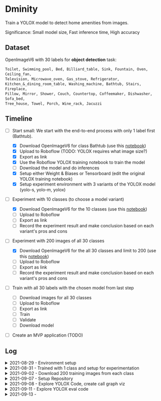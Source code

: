 # Dminity

Train a YOLOX model to detect home amenities from images.

Significance: Small model size, Fast inference time, High accuracy
## Dataset 

OpenImageV6 with 30 labels for **object detection** task:

```
Toilet, Swimming_pool, Bed, Billiard_table, Sink, Fountain, Oven, Ceiling_fan,
Television, Microwave_oven, Gas_stove, Refrigerator,
Kitchen_&_dining_room_table, Washing_machine, Bathtub, Stairs, Fireplace,
Pillow, Mirror, Shower, Couch, Countertop, Coffeemaker, Dishwasher, Sofa_bed,
Tree_house, Towel, Porch, Wine_rack, Jacuzzi 
```

## Timeline

- [ ] Start small: We start with the end-to-end process with only 1 label first
  (Bathtub).
  - [X] Download OpenImageV6 for class Bathtub (use this
    [notebook](https://colab.research.google.com/drive/14ISeuv3frabPFo2F-giIzZdPr2dukmLW#scrollTo=tzyrJovZPa3I))
  - [X] Upload to Roboflow (TODO: YOLOX requires what image size?)
  - [X] Export as link
  - [X] Use the Roboflow YOLOX training notebook to train the model
  - [ ] Download the model and do inferences
  - [X] Setup either Weight & Biases or Tensorboard (edit the original YOLOX
    training notebook)
  - [X] Setup experiment environment with 3 variants of the YOLOX model (yolo-s,
    yolo-m, yolox)

- [ ] Experiment with 10 classes (to choose a model variant)
  - [X] Download OpenImageV6 for the 10 classes (use this
    [notebook](https://colab.research.google.com/drive/14ISeuv3frabPFo2F-giIzZdPr2dukmLW#scrollTo=tzyrJovZPa3I))
  - [ ] Upload to Roboflow
  - [ ] Export as link
  - [ ] Record the experiment result and make conclusion based on each variant's
    pros and cons

- [ ] Experiment with 200 images of all 30 classes
  - [X] Download OpenImageV6 for the all 30 classes and limit to 200 (use this
    [notebook](https://colab.research.google.com/drive/14ISeuv3frabPFo2F-giIzZdPr2dukmLW#scrollTo=tzyrJovZPa3I))
  - [ ] Upload to Roboflow
  - [ ] Export as link
  - [ ] Record the experiment result and make conclusion based on each variant's
    pros and cons

- [ ] Train with all 30 labels with the chosen model from last step
  - [ ] Download images for all 30 classes
  - [ ] Upload to Roboflow
  - [ ] Export as link
  - [ ] Train
  - [ ] Validate
  - [ ] Download model

- [ ] Create an MVP application (TODO)


## Log

<details>

  <summary>2021-08-29 - Environment setup</summary>

  Created a
  [notebook](https://colab.research.google.com/drive/14ISeuv3frabPFo2F-giIzZdPr2dukmLW#scrollTo=tIE5_pB4IeG6)
  Download Custom OpenImage Dataset and Upload to Google Drive.

  Uploaded custom dataset with 1 class -- Bathtub -- to roboflow.

  The
  [notebook](https://colab.research.google.com/drive/1eZk39KM8PubtwisTqWk_L-RT6c_ARN_K#scrollTo=s5h536amH32Z)
  for training YOLOX with roboflow requires Pascal VOC export format.

  [Here](https://github.com/Megvii-BaseDetection/YOLOX/blob/main/docs/manipulate_training_image_size.md)
  it says that YOLOX needs 640x640 input size. Yolo-tiny and Yolo-nano needs
  416x416.

  Tomorrow: 
  - [X] Download the 10 classes dataset and upload to drive
  - [X] Resize the Bathtub dataset to what YOLOX requires and continue with training
  - [X] setting up for experimentation.

</details>


<details>

  <summary>2021-08-31 - Trained with 1 class and setup for experimentation</summary>

  Trained using the notebook with the bathtub dataset. Confirmed that 640x640 is
  the correct input size for the model.

  The eval cell does'nt work, with an error of division with zero (the zero is the
  number of eval images, the `n_samples`). However, the folder containing eval
  list of images in `/content/YOLOX/datasets/VOC2012/ImageSets/Main/val.txt` does
  have a lot of items. TODO: look into the evaluator dataset loader script.

  Things to note: the train & test were successful although they're using the same
  dataloader.

  ```
  File "/content/YOLOX/yolox/evaluators/voc_evaluator.py", line 167, in evaluate_prediction
      a_infer_time = 1000 * inference_time / (n_samples * self.dataloader.batch_size)
                            │                 │           │    │          └ 64
                            │                 │           │    └ <torch.utils.data.dataloader.DataLoader object at 0x7fc4a27cdad0>
                            │                 │           └ <yolox.evaluators.voc_evaluator.VOCEvaluator object at 0x7fc4a27cd8d0>
                            │                 └ 0.0
                            └ 0.0

  ZeroDivisionError: float division by zero
  ```

  The first inference result (yolox-s):

  ![](./imgs/first_inference_eval.png)

#### Experimentation

  For the experimentation, I saw somewhere in the trainer that it writes to a
  tensorboard's `SummaryWriter`. If I can load it into tensorboard locally, I can
  see the result after training finished for the day & make conclusions.

  Path of the trainer: `/content/YOLOX/yolox/core/trainer.py`

  On line 178:

  ```Python
    # Tensorboard logger
    if self.rank == 0:
        self.tblogger = SummaryWriter(self.file_name)
  ```

  The Tensorboard events are stored in the experiment folder.

  Path: `/content/YOLOX_Outputs/<experiment_name>`

  Just zip the whole directory, mount gdrive and copy. Then, download to local and
  launch tensorboard locally to see the experiment.

  The trainer only writes the average precision though, idk if there are other
  useful information to get.

  TODO: check other information one can get from `tensorboard.SummaryWriter`

  ![](./imgs/tensorboard_bathtub_yolox-s.png)

  To experiment with other yolox variants, 

  1. Download pretrained weights from [the checkpoint storage](https://github.com/Megvii-BaseDetection/storage/releases) 
  2. Copy dataloaders from the yolo_s example into `exps/default/<model_variant>`
     to make the train script load Pascal VOC format datasets
  3. Train
  4. Zip and download outputs
  5. Watch output in tensorboard locally

  **Tensorboard with the training outputs of yolox-s and yolox-m for bathtub:**

  ![](./imgs/tensorboard_bathtub_yolox-s-and-m.png)

</details>


<details>

  <summary>2021-09-02 - Download 200 training images from each class</summary>

  08:30 -- Tried uploading the first 10 classes to roboflow with no limit (16275 train,
  1124 test, 280 validation). Browser kept going out of memory.

  However, roboflow has "add more image to a dataset" feature, so maybe we can
  upload 5 classes at a time for 30/5 = 6 times. Could take a day or two of
  downloading and uploading.

  That's a problem for when we want to do the end-to-end process with all the
  data. But today, we are going to do 10 classes at a time with a limit of 200
  data per class to start with experimentation.

  10:02 -- Uploading `OID_lim200_1-10` to roboflow (classes 1 through 10,
  limited to 200 images for each class.) and downloading `OID_lim200_11-20` from
  OpenImage.

  10:31 -- `OID_lim200_01-10` had some problem (didnt map the class code to
  class name). Need to redownload. `OID_lim200_11-20` works fine with a total of
  2479 images.

  12:41 -- Downloaded `OID_lim200_01-10`, `OID_lim200_11-20` &
  `OID_lim200_21-30` and created a new project on roboflow just for
  experimenting

  Here are all the number of images in each 10-class-bucket limit to 200 images
  each class that we need to upload:

  ```shell
  ╰─ ls OID_lim200_01-10/Dataset/*/*/*.jpg | wc -l
  2825

  ╰─ ls OID_lim200_11-20/Dataset/*/*/*.jpg | wc -l
  2479

  ╰─ ls OID_lim200_21-30/Dataset/*/*/*.jpg | wc -l
  1719
  ```

  And the size of each bucket:

  ```shell
  ╰─ du -hs OID_lim200_*
  1019M   OID_lim200_01-10
  886M    OID_lim200_11-20
  718M    OID_lim200_21-30
  ```

  14:17 -- Done for the day.

</details>

<details>

  <summary>2021-09-07 - Setup Repository</summary>

   ```
   . dminity/
   |__ dataset/
   | |__ download-custom-openimage-dataset.ipynb
   |__ train/
   | |__ experiment-yolox-variants.ipynb
   |__ deploy/ #TODO
   ```


</details>

<details>

  <summary>2021-09-08 - Explore YOLOX Code, create call graph viz</summary>

  - [ ] Setup ~weights and biases~ tensorboard in my [fork of the YOLOX repo](https://github.com/dolpheyn/YOLOX)

  ## Notes

  [draw io call graph for train](https://drive.google.com/file/d/1R-jK3SI4jDa73exhMATZGUfo2-oiHKwv/view?usp=sharing)

  If we give `--fp16` arg when executing `train.py`, it will adopt [mixed precision training](https://docs.nvidia.com/deeplearning/performance/mixed-precision-training/index.html)
  that will decrease memory usage and bandwith resulting to speed up in training.

  To show more things in tensorboard, add metrics to SummaryWriter
  (self.tblogger) in `yolox/core/trainer.py` in `Trainer::after_epoch` 
  [on this line](https://github.com/roboflow-ai/YOLOX/blob/main/yolox/core/trainer.py#L213)

</details>

<details>

  <summary>2021-09-11 - Explore YOLOX eval code</summary>

  Found where to add more scalar to tensorboard SummaryWriter (in
  `Trainer::evaluate_and_save_model`).

  Need to know where to get all the missing metrics in order to write to tb
  every epoch.

  Missing metrics:

  - [X] `train/loss`
  - [X] `train/box_loss`
  - [X] `train/obj_loss`
  - [X] `train/cls_loss`
  - [ ] `metrics/precision`
  - [ ] `metrics/recall`
  - [ ] `val/box_loss`
  - [ ] `val/obj_loss`
  - [ ] `val/cls_loss`
  - [X] `x/lr0`
  - [X] `x/lr1`
  - [X] `x/lr2`

  What are dem losses?

  `box_loss` is a loss that measures how "tight" the predicted bounding boxes
  are to the ground truth object (usually a regression loss, L1, smoothL1 etc.).

  `cls_loss` a loss that measures the correctness of the classification of each
  predicted bounding box: each box may contain an object class, or a
  "background". This loss is usually called cross entropy loss

  Where can I get the metrics?

  `train/*` and `metrics/*`: maybe from `outputs = model()`

  hyperparameters (`x/*`): maybe from optimizer

  TODO tomorrow: Output everything in outputs (in
  `trainer::train_for_one_iter`).

</details>

<details>

  <summary>2021-09-13 - </summary>



  Output of YOLOX each training iter:

  ```
  {
    'total_loss': tensor(13.5224, device='cuda:0', grad_fn=<AddBackward0>),
    'iou_loss': tensor(2.4550, device='cuda:0', grad_fn=<MulBackward0>),
    'l1_loss': 0.0,
    'conf_loss': tensor(7.1816, device='cuda:0', grad_fn=<DivBackward0>),
    'cls_loss': tensor(3.8858, device='cuda:0', grad_fn=<DivBackward0>),
    'num_fg': 5.926470588235294
  }
  ```

  Which is the return value of `yolox/models/yolo_head.py::forward()`

  ```
  344  return loss, reg_weight * loss_iou, loss_obj, loss_cls, loss_l1, num_fg / max(num_gts, 1)
  ```

  Which in `yolox/models/yolox.py::forward()` is assigned like this:

  ```
  loss, iou_loss, conf_loss, cls_loss, l1_loss, num_fg = self.head(
      fpn_outs, targets, x
  )
  ```

  So, `conf_loss` from `outputs` is `loss_obj` from head's outputs.

</details>
